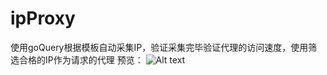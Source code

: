 # ipProxy
使用goQuery根据模板自动采集IP，验证采集完毕验证代理的访问速度，使用筛选合格的IP作为请求的代理
预览：
![Alt text](https://raw.githubusercontent.com/yqcs/ipProxy/master/describePictures/all.png)

